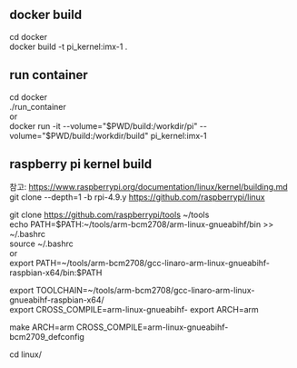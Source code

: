 ## docker build
cd docker  
docker build -t pi_kernel:imx-1 .  
  
## run container
cd docker  
./run_container  
or  
docker run -it --volume="$PWD/build:/workdir/pi" --volume="$PWD/build:/workdir/build" pi_kernel:imx-1  
  
## raspberry pi kernel build  
참고: https://www.raspberrypi.org/documentation/linux/kernel/building.md
git clone --depth=1 -b rpi-4.9.y https://github.com/raspberrypi/linux  
  
git clone https://github.com/raspberrypi/tools ~/tools  
echo PATH=\$PATH:~/tools/arm-bcm2708/arm-linux-gnueabihf/bin >> ~/.bashrc  
source ~/.bashrc  
or  
export PATH=~/tools/arm-bcm2708/gcc-linaro-arm-linux-gnueabihf-raspbian-x64/bin:$PATH  
  
export TOOLCHAIN=~/tools/arm-bcm2708/gcc-linaro-arm-linux-gnueabihf-raspbian-x64/  
export CROSS_COMPILE=arm-linux-gnueabihf-
export ARCH=arm

make ARCH=arm CROSS_COMPILE=arm-linux-gnueabihf- bcm2709_defconfig


cd linux/
